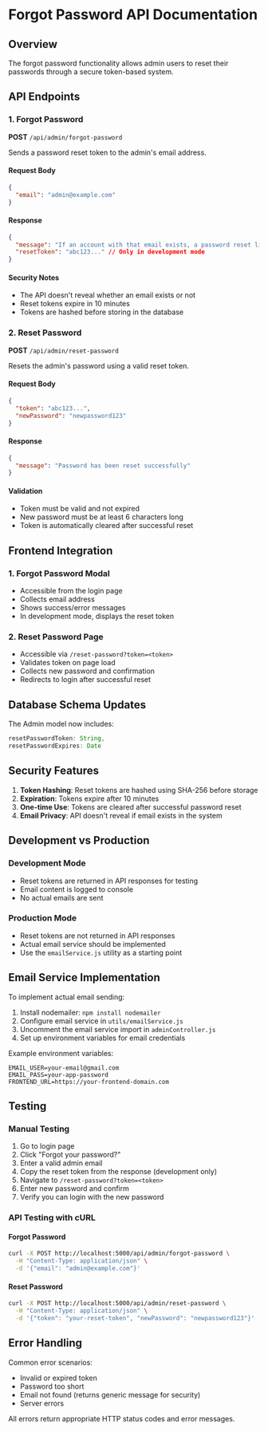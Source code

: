 # Forgot Password API Documentation

## Overview
The forgot password functionality allows admin users to reset their passwords through a secure token-based system.

## API Endpoints

### 1. Forgot Password
**POST** `/api/admin/forgot-password`

Sends a password reset token to the admin's email address.

#### Request Body
```json
{
  "email": "admin@example.com"
}
```

#### Response
```json
{
  "message": "If an account with that email exists, a password reset link has been sent.",
  "resetToken": "abc123..." // Only in development mode
}
```

#### Security Notes
- The API doesn't reveal whether an email exists or not
- Reset tokens expire in 10 minutes
- Tokens are hashed before storing in the database

### 2. Reset Password
**POST** `/api/admin/reset-password`

Resets the admin's password using a valid reset token.

#### Request Body
```json
{
  "token": "abc123...",
  "newPassword": "newpassword123"
}
```

#### Response
```json
{
  "message": "Password has been reset successfully"
}
```

#### Validation
- Token must be valid and not expired
- New password must be at least 6 characters long
- Token is automatically cleared after successful reset

## Frontend Integration

### 1. Forgot Password Modal
- Accessible from the login page
- Collects email address
- Shows success/error messages
- In development mode, displays the reset token

### 2. Reset Password Page
- Accessible via `/reset-password?token=<token>`
- Validates token on page load
- Collects new password and confirmation
- Redirects to login after successful reset

## Database Schema Updates

The Admin model now includes:
```javascript
resetPasswordToken: String,
resetPasswordExpires: Date
```

## Security Features

1. **Token Hashing**: Reset tokens are hashed using SHA-256 before storage
2. **Expiration**: Tokens expire after 10 minutes
3. **One-time Use**: Tokens are cleared after successful password reset
4. **Email Privacy**: API doesn't reveal if email exists in the system

## Development vs Production

### Development Mode
- Reset tokens are returned in API responses for testing
- Email content is logged to console
- No actual emails are sent

### Production Mode
- Reset tokens are not returned in API responses
- Actual email service should be implemented
- Use the `emailService.js` utility as a starting point

## Email Service Implementation

To implement actual email sending:

1. Install nodemailer: `npm install nodemailer`
2. Configure email service in `utils/emailService.js`
3. Uncomment the email service import in `adminController.js`
4. Set up environment variables for email credentials

Example environment variables:
```
EMAIL_USER=your-email@gmail.com
EMAIL_PASS=your-app-password
FRONTEND_URL=https://your-frontend-domain.com
```

## Testing

### Manual Testing
1. Go to login page
2. Click "Forgot your password?"
3. Enter a valid admin email
4. Copy the reset token from the response (development only)
5. Navigate to `/reset-password?token=<token>`
6. Enter new password and confirm
7. Verify you can login with the new password

### API Testing with cURL

#### Forgot Password
```bash
curl -X POST http://localhost:5000/api/admin/forgot-password \
  -H "Content-Type: application/json" \
  -d '{"email": "admin@example.com"}'
```

#### Reset Password
```bash
curl -X POST http://localhost:5000/api/admin/reset-password \
  -H "Content-Type: application/json" \
  -d '{"token": "your-reset-token", "newPassword": "newpassword123"}'
```

## Error Handling

Common error scenarios:
- Invalid or expired token
- Password too short
- Email not found (returns generic message for security)
- Server errors

All errors return appropriate HTTP status codes and error messages.
